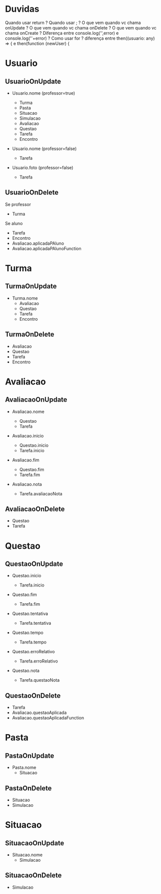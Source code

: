 # Duvidas
Quando usar return ?
Quando usar ;  ?
O que vem quando vc chama onUpdate ?
O que vem quando vc chama onDelete ?
O que vem quando vc chama onCreate ?
Diferença entre  console.log('',error) e   console.log(''+error)  ?
Como usar for ?
diferença entre then((usuario: any) => {   e    then(function (newUser) { 

# Usuario

## UsuarioOnUpdate

- Usuario.nome (professor=true)
  - Turma
  - Pasta
  - Situacao
  - Simulacao
  - Avaliacao
  - Questao
  - Tarefa
  - Encontro

- Usuario.nome (professor=false)
  - Tarefa

- Usuario.foto (professor=false)
  - Tarefa

## UsuarioOnDelete
Se professor
- Turma

Se aluno
- Tarefa
- Encontro
- Avaliacao.aplicadaPAluno
- Avaliacao.aplicadaPAlunoFunction

# Turma

## TurmaOnUpdate

- Turma.nome
  - Avaliacao
  - Questao
  - Tarefa
  - Encontro

## TurmaOnDelete

- Avaliacao
- Questao
- Tarefa
- Encontro

# Avaliacao

## AvaliacaoOnUpdate
- Avaliacao.nome
  - Questao
  - Tarefa

- Avaliacao.inicio
  - Questao.inicio
  - Tarefa.inicio

- Avaliacao.fim
  - Questao.fim
  - Tarefa.fim

- Avaliacao.nota
  - Tarefa.avaliacaoNota

## AvaliacaoOnDelete

- Questao
- Tarefa

# Questao

## QuestaoOnUpdate

- Questao.inicio
  - Tarefa.inicio

- Questao.fim
  - Tarefa.fim
- Questao.tentativa
  - Tarefa.tentativa

- Questao.tempo
  - Tarefa.tempo

- Questao.erroRelativo
  - Tarefa.erroRelativo

- Questao.nota
  - Tarefa.questaoNota

## QuestaoOnDelete

- Tarefa
- Avaliacao.questaoAplicada
- Avaliacao.questaoAplicadaFunction

# Pasta

## PastaOnUpdate

- Pasta.nome
  - Situacao

## PastaOnDelete
- Situacao
- Simulacao


# Situacao

## SituacaoOnUpdate

- Situacao.nome
  - Simulacao

## SituacaoOnDelete

- Simulacao
